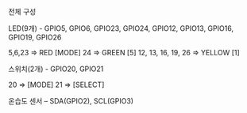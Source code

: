 전체 구성


LED(9개) - GPIO5, GPIO6, GPIO23, GPIO24,
GPIO12, GPIO13, GPIO16, GPIO19, GPIO26

5,6,23 => RED	[MODE]
24 => GREEN	[5]
12, 13, 16, 19, 26 => YELLOW	[1]

스위치(2개) - GPIO20, GPIO21 

20 => [MODE]
21 => [SELECT]

온습도 센서 – SDA(GPIO2), SCL(GPIO3)
